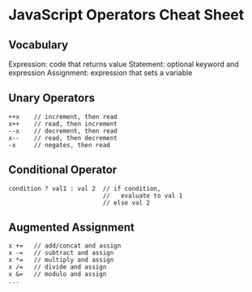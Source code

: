 # JavaScript Operators Cheat Sheet

Vocabulary
----------
Expression:  code that returns value
Statement:   optional keyword and expression
Assignment:  expression that sets a variable

Unary Operators
---------------
```
++x	   // increment, then read
x++    // read, then increment
--x    // decrement, then read
x--    // read, then decrement
-x     // negates, then read
```

Conditional Operator
--------------------
```
condition ? val1 : val 2  // if condition, 
                          //   evaluate to val 1
                          // else val 2
```

Augmented Assignment
--------------------
```
x +=   // add/concat and assign
x -=   // subtract and assign
x *=   // multiply and assign
x /=   // divide and assign
x &=   // modulo and assign
...
```